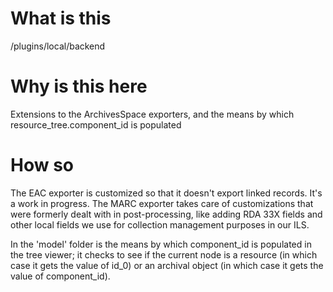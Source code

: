 # What is this

/plugins/local/backend

# Why is this here

Extensions to the ArchivesSpace exporters, and the means by which resource_tree.component_id is populated

# How so

The EAC exporter is customized so that it doesn't export linked records. It's a work in progress. The MARC exporter takes care of customizations that were formerly dealt with in post-processing, like adding RDA 33X fields and other local fields we use for collection management purposes in our ILS.

In the 'model' folder is the means by which component_id is populated in the tree viewer; it checks to see if the current node is a resource (in which case it gets the value of id_0) or an archival object (in which case it gets the value of component_id).

